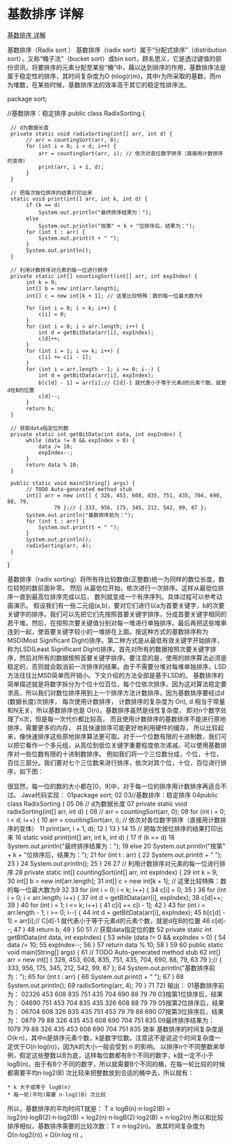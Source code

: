# 基数排序 详解

[基数排序 详解](https://www.linuxidc.com/Linux/2016-07/133620.htm)
[](https://leetcode.com/problems/maximum-gap/discuss/50642/radix-sort-solution-in-java-with-explanation)

基数排序（Radix sort ）
基数排序（radix sort）属于“分配式排序”（distribution sort），又称“桶子法”（bucket sort）或bin sort，顾名思义，它是透过键值的部份资讯，将要排序的元素分配至某些“桶”中，藉以达到排序的作用，基数排序法是属于稳定性的排序，其时间复杂度为O (nlog(r)m)，其中r为所采取的基数，而m为堆数，在某些时候，基数排序法的效率高于其它的稳定性排序法。

package sort;

//基数排序：稳定排序
public class RadixSorting {

     // d为数据长度
     private static void radixSorting(int[] arr, int d) {
          // arr = countingSort(arr, 0);
          for (int i = 0; i < d; i++) {
              arr = countingSort(arr, i); // 依次对各位数字排序（直接用计数排序的变体）
              print(arr, i + 1, d);
          }
     }

     // 把每次按位排序的结果打印出来
     static void print(int[] arr, int k, int d) {
          if (k == d)
              System.out.println("最终排序结果为：");
          else
              System.out.println("按第" + k + "位排序后，结果为：");
          for (int t : arr) {
              System.out.print(t + " ");
          }
          System.out.println();
     }

     // 利用计数排序对元素的每一位进行排序
     private static int[] countingSort(int[] arr, int expIndex) {
          int k = 9;
          int[] b = new int[arr.length];
          int[] c = new int[k + 1]; // 这里比较特殊：数的每一位最大数为9

          for (int i = 0; i < k; i++) {
              c[i] = 0;
          }
          for (int i = 0; i < arr.length; i++) {
              int d = getBitData(arr[i], expIndex);
              c[d]++;
          }
          for (int i = 1; i <= k; i++) {
              c[i] += c[i - 1];
          }
          for (int i = arr.length - 1; i >= 0; i--) {
              int d = getBitData(arr[i], expIndex);
              b[c[d] - 1] = arr[i];// C[d]-1 就代表小于等于元素d的元素个数，就是d在B的位置
              c[d]--;
          }
          return b;
     }

     // 获取data指定位的数
     private static int getBitData(int data, int expIndex) {
          while (data != 0 && expIndex > 0) {
              data /= 10;
              expIndex--;
          }
          return data % 10;
     }

     public static void main(String[] args) {
          // TODO Auto-generated method stub
          int[] arr = new int[] { 326, 453, 608, 835, 751, 435, 704, 690, 88, 79,
                   79 };// { 333, 956, 175, 345, 212, 542, 99, 87 };
          System.out.println("基数排序前为：");
          for (int t : arr) {
              System.out.print(t + " ");
          }
          System.out.println();
          radixSorting(arr, 4);
     }

}

基数排序（radix sorting）将所有待比较数值(正整数)统一为同样的数位长度，数位较短的数前面补零。 然后 从最低位开始，依次进行一次排序。这样从最低位排序一直到最高位排序完成以后， 数列就变成一个有序序列。具体过程可以参考动画演示。
假设我们有一些二元组(a,b)，要对它们进行以a为首要关键字，b的次要关键字的排序。我们可以先把它们先按照首要关键字排序，分成首要关键字相同的若干堆。然后，在按照次要关键值分别对每一堆进行单独排序。最后再把这些堆串连到一起，使首要关键字较小的一堆排在上面。按这种方式的基数排序称为MSD(Most Significant Dight)排序。第二种方式是从最低有效关键字开始排序，称为LSD(Least Significant Dight)排序。首先对所有的数据按照次要关键字排序，然后对所有的数据按照首要关键字排序。要注意的是，使用的排序算法必须是稳定的，否则就会取消前一次排序的结果。由于不需要分堆对每堆单独排序，LSD方法往往比MSD简单而开销小。下文介绍的方法全部是基于LSD的。
基数排序的简单描述就是将数字拆分为个位十位百位，每个位依次排序。因为这对算法稳定要求高，所以我们对数位排序用到上一个排序方法计数排序。因为基数排序要经过d (数据长度)次排序， 每次使用计数排序， 计数排序的复杂度为 On),  d 相当于常量和N无关，所以基数排序也是 O(n)。基数排序虽然是线性复杂度， 即对n个数字处理了n次，但是每一次代价都比较高， 而且使用计数排序的基数排序不能进行原地排序，需要更多的内存， 并且快速排序可能更好地利用硬件的缓存， 所以比较起来，像快速排序这些原地排序算法更可取。对于一个位数有限的十进制数，我们可以把它看作一个多元组，从高位到低位关键字重要程度依次递减。可以使用基数排序对一些位数有限的十进制数排序。
例如我们将一个三位数分成，个位，十位，百位三部分。我们要对七个三位数来进行排序，依次对其个位，十位，百位进行排序，如下图：

很显然，每一位的数的大小都在[0，9]中，对于每一位的排序用计数排序再适合不过。
Java代码实现：
01package sort;
02 
03//基数排序：稳定排序
04public class RadixSorting {
05 
06    // d为数据长度
07    private static void radixSorting(int[] arr, int d) {
08        // arr = countingSort(arr, 0);
09        for (int i = 0; i < d; i++) {
10            arr = countingSort(arr, i); // 依次对各位数字排序（直接用计数排序的变体）
11            print(arr, i + 1, d);
12        }
13    }
14 
15    // 把每次按位排序的结果打印出来
16    static void print(int[] arr, int k, int d) {
17        if (k == d)
18            System.out.println("最终排序结果为：");
19        else
20            System.out.println("按第" + k + "位排序后，结果为：");
21        for (int t : arr) {
22            System.out.print(t + " ");
23        }
24        System.out.println();
25    }
26 
27    // 利用计数排序对元素的每一位进行排序
28    private static int[] countingSort(int[] arr, int expIndex) {
29        int k = 9;
30        int[] b = new int[arr.length];
31        int[] c = new int[k + 1]; // 这里比较特殊：数的每一位最大数为9
32 
33        for (int i = 0; i < k; i++) {
34            c[i] = 0;
35        }
36        for (int i = 0; i < arr.length; i++) {
37            int d = getBitData(arr[i], expIndex);
38            c[d]++;
39        }
40        for (int i = 1; i <= k; i++) {
41            c[i] += c[i - 1];
42        }
43        for (int i = arr.length - 1; i >= 0; i--) {
44            int d = getBitData(arr[i], expIndex);
45            b[c[d] - 1] = arr[i];// C[d]-1 就代表小于等于元素d的元素个数，就是d在B的位置
46            c[d]--;
47        }
48        return b;
49    }
50 
51    // 获取data指定位的数
52    private static int getBitData(int data, int expIndex) {
53        while (data != 0 && expIndex > 0) {
54            data /= 10;
55            expIndex--;
56        }
57        return data % 10;
58    }
59 
60    public static void main(String[] args) {
61        // TODO Auto-generated method stub
62        int[] arr = new int[] { 326, 453, 608, 835, 751, 435, 704, 690, 88, 79,
63                79 };// { 333, 956, 175, 345, 212, 542, 99, 87 };
64        System.out.println("基数排序前为：");
65        for (int t : arr) {
66            System.out.print(t + " ");
67        }
68        System.out.println();
69        radixSorting(arr, 4);
70    }
71 
72}
输出：
01基数排序前为：
02326 453 608 835 751 435 704 690 88 79 79
03按第1位排序后，结果为：
04690 751 453 704 835 435 326 608 88 79 79
05按第2位排序后，结果为：
06704 608 326 835 435 751 453 79 79 88 690
07按第3位排序后，结果为：
0879 79 88 326 435 453 608 690 704 751 835
09最终排序结果为：
1079 79 88 326 435 453 608 690 704 751 835
效率
基数排序的时间复杂度是 O(k·n)，其中n是排序元素个数，k是数字位数。注意这不是说这个时间复杂度一定优于O(n·log(n))，因为k的大小一般会受到 n 的影响。 以排序n个不同整数来举例，假定这些整数以B为底，这样每位数都有B个不同的数字，k就一定不小于logB(n)。由于有B个不同的数字，所以就需要B个不同的桶，在每一轮比较的时候都需要平均n·log2(B) 次比较来把整数放到合适的桶中去，所以就有：

	* k 大于或等于 logB(n)
	* 每一轮(平均)需要 n·log2(B) 次比较

所以，基数排序的平均时间T就是：
T ≥ logB(n)·n·log2(B) = log2(n)·logB(2)·n·log2(B) = log2(n)·n·logB(2)·log2(B) = n·log2(n)
所以和比较排序相似，基数排序需要的比较次数：T ≥ n·log2(n)。 故其时间复杂度为 Ω(n·log2(n)) = Ω(n·log n) 。




